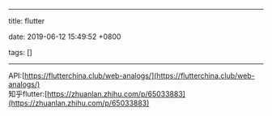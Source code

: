 
---

title: flutter

date: 2019-06-12 15:49:52 +0800

tags: []

---
API:[https://flutterchina.club/web-analogs/](https://flutterchina.club/web-analogs/)<br />知乎flutter:[https://zhuanlan.zhihu.com/p/65033883](https://zhuanlan.zhihu.com/p/65033883)

